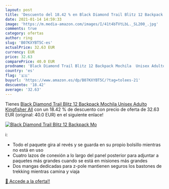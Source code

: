 ```yaml
---
layout: post
title: 'Descuento del 18.42 % en Black Diamond Trail Blitz 12 Backpack Mo'
date: 2021-01-14 14:59:33
image: 'https://m.media-amazon.com/images/I/41t4bTVtLbL._SL200_.jpg'
comments: true
category: ofertas
author: ring
slug: 'B07KXYBT5C-es'
actualPrice: 32.63 EUR
currency: EUR
price: 32.63
comparePrice: 40.0 EUR
prodname: 'Black Diamond Trail Blitz 12 Backpack Mochila  Unisex Adulto  Kingfisher  All'
country: 'es'
flag: '🇪🇸'
buyurl: 'https://www.amazon.es/dp/B07KXYBT5C/?tag=tolees-21'
descuento: '18.42'
average: '32.63'
---
```


Tienes [Black Diamond Trail Blitz 12 Backpack Mochila  Unisex Adulto  Kingfisher  All](https://www.amazon.es/dp/B07KXYBT5C/?tag=tolees-21) con un 18.42 % de descuento con precio de oferta de 32.63 EUR (original: 40.0 EUR) en el siguiente enlace!

[![Black Diamond Trail Blitz 12 Backpack Mo](https://m.media-amazon.com/images/I/41t4bTVtLbL._SL200_.jpg)](https://www.amazon.es/dp/B07KXYBT5C/?tag=tolees-21)

ℹ️:

- Todo el paquete gira al revés y se guarda en su propio bolsillo mientras no está en uso
- Cuatro lazos de conexión a lo largo del panel posterior para adjuntar a paquetes más grandes cuando se está en misiones más grandes
- Dos mangas dedicadas para z-pole mantienen seguros los bastones de trekking mientras camina y viaja

[🛒 Accede a la oferta!!](https://www.amazon.es/dp/B07KXYBT5C/?tag=tolees-21)

